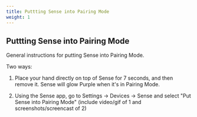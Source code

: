 ```yaml
---
title: Puttting Sense into Pairing Mode
weight: 1
---
```


## Puttting Sense into Pairing Mode

General instructions for putting Sense into Pairing Mode. 

Two ways: 

1. Place your hand directly on top of Sense for 7 seconds, and then remove it. Sense will glow Purple when it's in Pairing Mode. 


2. Using the Sense app, go to Settings -> Devices -> Sense and select "Put Sense into Pairing Mode" (include video/gif of 1 and screenshots/screencast of 2)